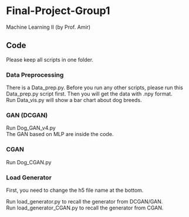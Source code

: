 # Final-Project-Group1
 Machine Learning II (by Prof. Amir)

## Code
Please keep all scripts in one folder.
### Data Preprocessing
There is a Data_prep.py. Before you run any other scripts, 
please run this Data_prep.py script first. 
Then you will get the data with .npy format.  
Run Data_vis.py will show a bar chart about dog breeds. 
### GAN (DCGAN)
Run Dog_GAN_v4.py  
The GAN based on MLP are inside the code.
### CGAN
Run Dog_CGAN.py
### Load Generator
First, you need to change the h5 file name at the bottom. 

Run load_generator.py to recall the generator from DCGAN/GAN.  
Run load_generator_CGAN.py to recall the generator from CGAN.
